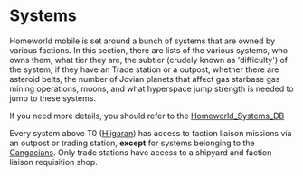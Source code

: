 # Systems

Homeworld mobile is set around a bunch of systems that are owned by various
factions. In this section, there are lists of the various systems, who owns
them, what tier they are, the subtier (crudely known as 'difficulty') of the
system, if they have an Trade station or a outpost, whether there are asteroid
belts, the number of Jovian planets that affect gas starbase gas mining
operations, moons, and what hyperspace jump strength is needed to jump to these
systems.

If you need more details, you should refer to the
[Homeworld_Systems_DB](https://discord.com/channels/855174814108483605/1083774651454455818/1104330056119095346)

Every system above T0 ([Hiigaran](../factions/hiigaran.md)) has access to
faction liaison missions via an outpost or trading station, **except** for
systems belonging to the [Cangacians](../factions/cangacian.md). Only trade
stations have access to a shipyard and faction liaison requisition shop.
